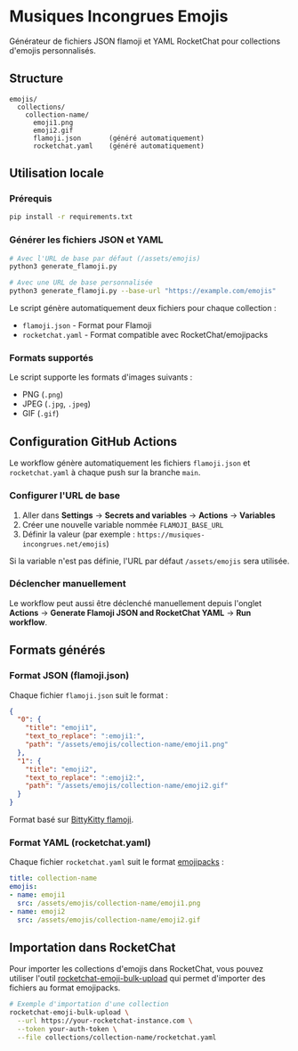 # Musiques Incongrues Emojis

Générateur de fichiers JSON flamoji et YAML RocketChat pour collections d'emojis personnalisés.

## Structure

```
emojis/
  collections/
    collection-name/
      emoji1.png
      emoji2.gif
      flamoji.json       (généré automatiquement)
      rocketchat.yaml    (généré automatiquement)
```

## Utilisation locale

### Prérequis

```bash
pip install -r requirements.txt
```

### Générer les fichiers JSON et YAML

```bash
# Avec l'URL de base par défaut (/assets/emojis)
python3 generate_flamoji.py

# Avec une URL de base personnalisée
python3 generate_flamoji.py --base-url "https://example.com/emojis"
```

Le script génère automatiquement deux fichiers pour chaque collection :
- `flamoji.json` - Format pour Flamoji
- `rocketchat.yaml` - Format compatible avec RocketChat/emojipacks

### Formats supportés

Le script supporte les formats d'images suivants :
- PNG (`.png`)
- JPEG (`.jpg`, `.jpeg`)
- GIF (`.gif`)

## Configuration GitHub Actions

Le workflow génère automatiquement les fichiers `flamoji.json` et `rocketchat.yaml` à chaque push sur la branche `main`.

### Configurer l'URL de base

1. Aller dans **Settings** → **Secrets and variables** → **Actions** → **Variables**
2. Créer une nouvelle variable nommée `FLAMOJI_BASE_URL`
3. Définir la valeur (par exemple : `https://musiques-incongrues.net/emojis`)

Si la variable n'est pas définie, l'URL par défaut `/assets/emojis` sera utilisée.

### Déclencher manuellement

Le workflow peut aussi être déclenché manuellement depuis l'onglet **Actions** → **Generate Flamoji JSON and RocketChat YAML** → **Run workflow**.

## Formats générés

### Format JSON (flamoji.json)

Chaque fichier `flamoji.json` suit le format :

```json
{
  "0": {
    "title": "emoji1",
    "text_to_replace": ":emoji1:",
    "path": "/assets/emojis/collection-name/emoji1.png"
  },
  "1": {
    "title": "emoji2",
    "text_to_replace": ":emoji2:",
    "path": "/assets/emojis/collection-name/emoji2.gif"
  }
}
```

Format basé sur [BittyKitty flamoji](https://github.com/zerosonesfun/BittyKitty/blob/main/dist/icons/flamoji/flamoji.json).

### Format YAML (rocketchat.yaml)

Chaque fichier `rocketchat.yaml` suit le format [emojipacks](https://github.com/lambtron/emojipacks) :

```yaml
title: collection-name
emojis:
- name: emoji1
  src: /assets/emojis/collection-name/emoji1.png
- name: emoji2
  src: /assets/emojis/collection-name/emoji2.gif
```

## Importation dans RocketChat

Pour importer les collections d'emojis dans RocketChat, vous pouvez utiliser l'outil [rocketchat-emoji-bulk-upload](https://github.com/anefzaoui/rocketchat-emoji-bulk-upload) qui permet d'importer des fichiers au format emojipacks.

```bash
# Exemple d'importation d'une collection
rocketchat-emoji-bulk-upload \
  --url https://your-rocketchat-instance.com \
  --token your-auth-token \
  --file collections/collection-name/rocketchat.yaml
```
